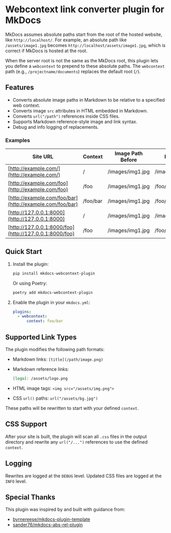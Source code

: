 # Webcontext link converter plugin for MkDocs

MkDocs assumes absolute paths start from the root of the hosted website, like `http://localhost/`. For example, an absolute path like `/assets/image1.jpg` becomes `http://localhost/assets/image1.jpg`, which is correct if MkDocs is hosted at the root.

When the server root is not the same as the MkDocs root, this plugin lets you define a `webcontext` to prepend to these absolute paths. The `webcontext` path (e.g., `/projectname/documents`) replaces the default root (`/`).

## Features

* Converts absolute image paths in Markdown to be relative to a specified web context.
* Converts image `src` attributes in HTML embedded in Markdown.
* Converts `url("/path")` references inside CSS files.
* Supports Markdown reference-style image and link syntax.
* Debug and info logging of replacements.

### Examples

| Site URL                                                 | Context  | Image Path Before | Image Path After         |
| -------------------------------------------------------- | -------- | ----------------- | ------------------------ |
| [http://example.com/](http://example.com/)               | /        | /images/img1.jpg  | /images/img1.jpg         |
| [http://example.com/foo](http://example.com/foo)         | /foo     | /images/img1.jpg  | /foo/images/img1.jpg     |
| [http://example.com/foo/bar](http://example.com/foo/bar) | /foo/bar | /images/img1.jpg  | /foo/bar/images/img1.jpg |
| [http://127.0.0.1:8000](http://127.0.0.1:8000)           | /        | /images/img1.jpg  | /images/img1.jpg         |
| [http://127.0.0.1:8000/foo](http://127.0.0.1:8000/foo)   | /foo     | /images/img1.jpg  | /foo/images/img1.jpg     |

## Quick Start

1. Install the plugin:

   ```bash
   pip install mkdocs-webcontext-plugin
   ```

   Or using Poetry:

   ```bash
   poetry add mkdocs-webcontext-plugin
   ```

2. Enable the plugin in your `mkdocs.yml`:

   ```yaml
   plugins:
     - webcontext:
         context: foo/bar
   ```

## Supported Link Types

The plugin modifies the following path formats:

* Markdown links: `[title](/path/image.png)`
* Markdown reference links:

  ```markdown
  [logo]: /assets/logo.png
  ```
* HTML image tags: `<img src="/assets/img.png">`
* CSS `url()` paths: `url("/assets/bg.jpg")`

These paths will be rewritten to start with your defined `context`.

## CSS Support

After your site is built, the plugin will scan all `.css` files in the output directory and rewrite any `url("/...")` references to use the defined `context`.

## Logging

Rewrites are logged at the `DEBUG` level. Updated CSS files are logged at the `INFO` level.

## Special Thanks

This plugin was inspired by and built with guidance from:

* [byrnereese/mkdocs-plugin-template](https://github.com/byrnereese/mkdocs-plugin-template)
* [sander76/mkdocs-abs-rel-plugin](https://github.com/sander76/mkdocs-abs-rel-plugin)
